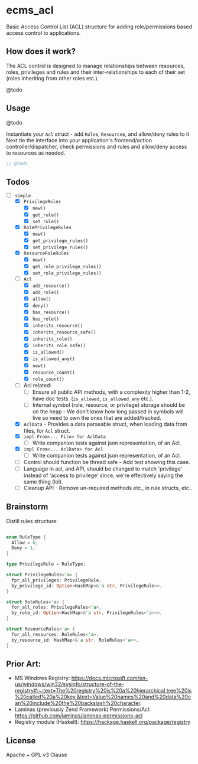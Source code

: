 # ecms_acl 

Basic Access Control List (ACL) structure for adding role/permissions based access control to applications.

## How does it work?

The ACL control is designed to manage relationships between resources, roles, privileges and rules and their inter-relationships to each of their set (roles inheriting from other roles etc.).

@todo

## Usage

@todo

Instantiate your `Acl` struct - add `Role`s, `Resource`s, and allow/deny rules to it
Next tie the interface into your application's frontend/action controller/dispatcher, check permissions and rules and allow/deny access to resources as needed.

```rust
// @todo
```

## Todos

- [ ] `simple`
  - [x] `PrivilegeRules`
    - [x] `new()`
    - [x] `get_rule()`
    - [x] `set_rule()`
  - [x] `RolePrivilegeRules`
    - [x] `new()`
    - [x] `get_privilege_rules()`
    - [x] `set_privilege_rules()`
  - [x] `ResourceRoleRules`
    - [x] `new()`
    - [x] `get_role_privilege_rules()`
    - [x] `set_role_privilege_rules()`
  - [ ] `Acl`
    - [x] `add_resource()`
    - [x] `add_role()`
    - [x] `allow()`
    - [x] `deny()`
    - [x] `has_resource()`
    - [x] `has_role()`
    - [x] `inherits_resource()`
    - [x] `inherits_resource_safe()`
    - [x] `inherits_role()`
    - [x] `inherits_role_safe()`
    - [x] `is_allowed()`
    - [x] `is_allowed_any()`
    - [x] `new()`
    - [x] `resource_count()`
    - [x] `role_count()`
  - [ ] Acl related:
    - [ ] Ensure all public API methods, with a complexity higher than 1-2, have doc tests. (`is_allowed`, `is_allowed_any` etc.).   
    - [ ] Internal symbol (role, resource, or privilege) storage should be on the heap - We don't know how long passed in symbols will live so need to own the ones that are added/tracked.
  - [x] `AclData` - Provides a data parseable struct, when loading data from files, for `Acl` struct. 
  - [x] `impl From<... File> for AclData`
    - [ ] Write companion tests against json representation, of an Acl. 
  - [x] `impl From<... AclData> for Acl`
    - [ ] Write companion tests against json representation, of an Acl. 
  - [ ] Control should function be thread safe - Add test showing this case.
  - [ ] Language in acl, and API, should be changed to match 'privilege' instead of 'access to privilege' since, we're effectively saying the same thing (lol).
  - [ ] Cleanup API - Remove un-required methods etc., in rule structs, etc..

## Brainstorm

Distill rules structure:

```rust

enum RuleType {
  Allow = 0,
  Deny = 1,
}

type PrivilegeRule = RuleType;

struct PrivilegeRules<'a> {
  fpr_all_privileges: PrivilegeRule,
  by_privilege_id: Option<HashMap<&'a str, PrivilegeRule>>,
}

struct RoleRules<'a> {
  for_all_roles: PrivilegeRules<'a>,
  by_role_id: Option<HashMap<&'a str, PrivilegeRules<'a>>>,
}

struct ResourceRules<'a> {
  for_all_resources: RoleRules<'a>,
  by_resource_id: HashMap<&'a str, RoleRules<'a>>,
}
```

## Prior Art:
- MS Windows Registry: https://docs.microsoft.com/en-us/windows/win32/sysinfo/structure-of-the-registry#:~:text=The%20registry%20is%20a%20hierarchical,tree%20is%20called%20a%20key.&text=Value%20names%20and%20data%20can%20include%20the%20backslash%20character.
- Laminas (previously Zend Framework) Permissions/Acl: https://github.com/laminas/laminas-permissions-acl
- Registry module (Haskell): https://hackage.haskell.org/package/registry

## License
Apache + GPL v3 Clause
